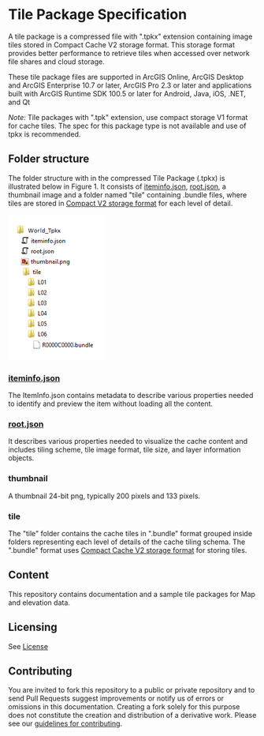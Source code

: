 # Tile Package Specification
A tile package is a compressed file with ".tpkx" extension containing image tiles stored in Compact Cache V2 storage format. This storage format provides better performance to retrieve tiles when accessed over network file shares and cloud storage.
 
These tile package files are supported in ArcGIS Online, ArcGIS Desktop and ArcGIS Enterprise 10.7 or later, ArcGIS Pro 2.3 or later and applications built with ArcGIS Runtime SDK 100.5 or later for Android, Java, iOS, .NET, and Qt

_Note:_ Tile packages with ".tpk" extension, use compact storage V1 format for cache tiles. The spec for this package type is not available and use of tpkx is recommended.

## Folder structure
The folder structure with in the compressed Tile Package (.tpkx) is  illustrated below  in Figure 1. It consists of [iteminfo.json](docs/iteminfo.md), [root.json](docs/root.md), a thumbnail image and a folder named "tile" containing .bundle files, where tiles are stored in [Compact V2 storage format](https://github.com/gari0000/raster-tiles-compactcache) for each level of detail. 
  
   ![Figure 1. Tpkx folder structure](TPKX.png)

### [iteminfo.json](docs/iteminfo.md)
The ItemInfo.json contains metadata to describe various properties needed to identify and preview the item without loading all the content.

### [root.json](docs/root.md)
It describes various properties needed to visualize the cache content and includes tiling scheme, tile image format, tile size, and layer information objects.

### thumbnail
A thumbnail 24-bit png, typically 200 pixels and 133 pixels.

### tile
The "tile" folder contains the cache tiles in ".bundle" format grouped inside folders representing each level of details of the cache tiling schema. The ".bundle" format uses [Compact Cache V2 storage format](https://github.com/Esri/raster-tiles-compactcache) for storing tiles. 

## Content
This repository contains documentation and a sample tile packages for Map and elevation data.

## Licensing
See [License](LICENSE.TXT)

## Contributing

You are invited to fork this repository to a public or private repository and to send Pull Requests suggest improvements or notify us of errors or omissions in this documentation. Creating a fork solely for this purpose does not constitute the creation and distribution of a derivative work. Please see our [guidelines for  contributing](https://github.com/esri/contributing).
